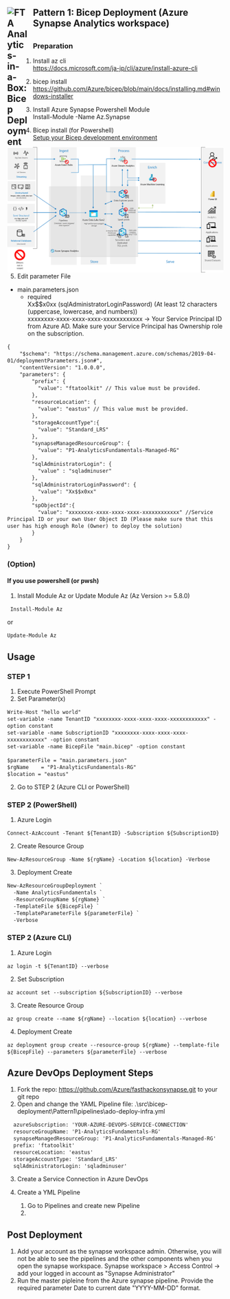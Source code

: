 ## <img src ='https://airsblobstorage.blob.core.windows.net/airstream/bicep.png' alt="FTA Analytics-in-a-Box: Bicep Deployment" width="50px" style="float: left; margin-right:10px;"> Pattern 1: Bicep Deployment (Azure Synapse Analytics workspace)

## <img src="/Assets/images/pattern1-architecture.png" alt="FTA Analytics-in-a-Box: Pattern 1 Deployment" style="float: left; margin-right:10px;" />

### Preparation
1. Install az cli  
https://docs.microsoft.com/ja-jp/cli/azure/install-azure-cli
2. bicep install
https://github.com/Azure/bicep/blob/main/docs/installing.md#windows-installer
3. Install Azure Synapse Powershell Module</br>
Install-Module -Name Az.Synapse
4. Bicep install (for Powershell)</br>
[Setup your Bicep development environment](https://github.com/Azure/bicep/blob/main/docs/installing.md#manual-with-powershell)


1. Edit parameter File
- main.parameters.json</br>
  - required</br>
  Xx$$x0xx (sqlAdministratorLoginPassword) (At least 12 characters (uppercase, lowercase, and numbers)) </br>
  xxxxxxxx-xxxx-xxxx-xxxx-xxxxxxxxxxxx -> Your Service Principal ID from Azure AD. Make sure your Service Principal has Ownership role on the subscription.
```
{
    "$schema": "https://schema.management.azure.com/schemas/2019-04-01/deploymentParameters.json#",
    "contentVersion": "1.0.0.0",
    "parameters": {
        "prefix": {
          "value": "ftatoolkit" // This value must be provided.
        },
        "resourceLocation": {
          "value": "eastus" // This value must be provided.
        },
        "storageAccountType":{
          "value": "Standard_LRS"
        },
        "synapseManagedResourceGroup": {
          "value": "P1-AnalyticsFundamentals-Managed-RG"
        },
        "sqlAdministratorLogin": {
          "value" : "sqladminuser"
        },
        "sqlAdministratorLoginPassword": {
          "value": "Xx$$x0xx"
        },
        "spObjectId":{
          "value": "xxxxxxxx-xxxx-xxxx-xxxx-xxxxxxxxxxxx" //Service Principal ID or your own User Object ID (Please make sure that this user has high enough Role (Owner) to deploy the solution)
        }
    }
}
```
### (Option)
#### If you use powershell (or pwsh)
1. Install Module Az or Update Module Az  (Az Version >= 5.8.0)
```
 Install-Module Az
```
or
```
Update-Module Az
```
## Usage
### STEP 1
1. Execute PowerShell Prompt
1. Set Parameter(x)

```
Write-Host "hello world"
set-variable -name TenantID "xxxxxxxx-xxxx-xxxx-xxxx-xxxxxxxxxxxx" -option constant
set-variable -name SubscriptionID "xxxxxxxx-xxxx-xxxx-xxxx-xxxxxxxxxxxx" -option constant
set-variable -name BicepFile "main.bicep" -option constant

$parameterFile = "main.parameters.json"
$rgName    = "P1-AnalyticsFundamentals-RG"
$location = "eastus"
```

2. Go to STEP 2 (Azure CLI or PowerShell)
### STEP 2 (PowerShell)
1. Azure Login
```
Connect-AzAccount -Tenant ${TenantID} -Subscription ${SubscriptionID}
```
2. Create Resource Group  
```
New-AzResourceGroup -Name ${rgName} -Location ${location} -Verbose
```
3. Deployment Create  
```
New-AzResourceGroupDeployment `
  -Name AnalyticsFundamentals `
  -ResourceGroupName ${rgName} `
  -TemplateFile ${BicepFile} `
  -TemplateParameterFile ${parameterFile} `
  -Verbose
```

### STEP 2 (Azure CLI)
1. Azure Login
```
az login -t ${TenantID} --verbose
```
2. Set Subscription
```
az account set --subscription ${SubscriptionID} --verbose
```
3. Create Resource Group  
```
az group create --name ${rgName} --location ${location} --verbose
```
4. Deployment Create  
```
az deployment group create --resource-group ${rgName} --template-file ${BicepFile} --parameters ${parameterFile} --verbose
```

## Azure DevOps Deployment Steps

1. Fork the repo: https://github.com/Azure/fasthackonsynapse.git to your git repo
2. Open and change the YAML Pipeline file: .\src\bicep-deployment\Pattern1\pipelines\ado-deploy-infra.yml
```
  azureSubscription: 'YOUR-AZURE-DEVOPS-SERVICE-CONNECTION' 
  resourceGroupName: 'P1-AnalyticsFundamentals-RG'
  synapseManagedResourceGroup: 'P1-AnalyticsFundamentals-Managed-RG'
  prefix: 'ftatoolkit'
  resourceLocation: 'eastus'
  storageAccountType: 'Standard_LRS'
  sqlAdministratorLogin: 'sqladminuser'
```

3. Create a Service Connection in Azure DevOps

4. Create a YML Pipeline
    1. Go to Pipelines and create new Pipeline
    1. 

## Post Deployment
   1. Add your account as the synapse workspace admin. Otherwise, you will not be able to see the pipelines and the other components when you open the synapse workspace. Synapse workspace > Access Control -> add your logged in account as "Synapse Administrator"
   2. Run the master pipleine from the Azure synapse pipeline. Provide the required parameter Date to current date "YYYY-MM-DD" format.